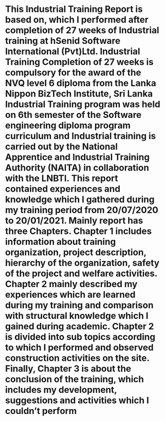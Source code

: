 # This Industrial Training Report is based on, which I performed after completion of 27 weeks of Industrial training at hSenid Software International (Pvt)Ltd. Industrial Training Completion of 27 weeks is compulsory for the award of the NVQ level 6 diploma from the Lanka Nippon BizTech Institute, Sri Lanka Industrial Training program was held on 6th semester of the Software engineering diploma program curriculum and Industrial training is carried out by the National Apprentice and Industrial Training Authority (NAITA) in collaboration with the LNBTI. This report contained experiences and knowledge which I gathered during my training period from 20/07/2020 to 20/01/2021. Mainly report has three Chapters. Chapter 1 includes information about training organization, project description, hierarchy of the organization, safety of the project and welfare activities. Chapter 2 mainly described my experiences which are learned during my training and comparison with structural knowledge which I gained during academic. Chapter 2 is divided into sub topics according to which I performed and observed construction activities on the site. Finally, Chapter 3 is about the conclusion of the training, which includes my development, suggestions and activities which I couldn’t perform

